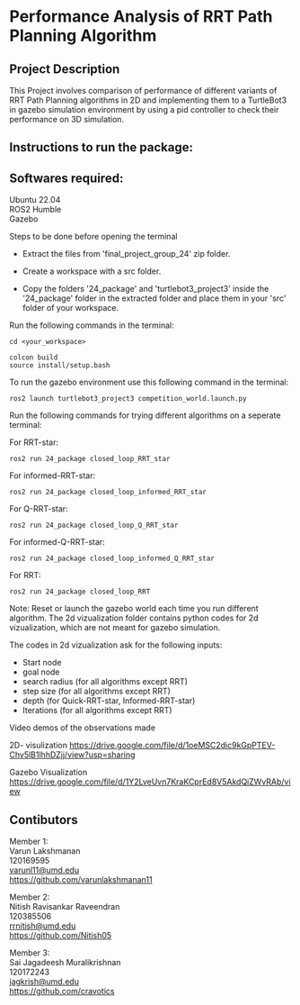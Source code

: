 # Performance Analysis of RRT Path Planning Algorithm

## Project Description

This Project involves comparison of performance of different variants of RRT Path Planning algorithms in 2D and implementing them to a TurtleBot3 in gazebo simulation environment by using a pid controller to check their performance on 3D simulation.

## Instructions to run the package:

## Softwares required:

Ubuntu 22.04\
ROS2 Humble\
Gazebo

Steps to be done before opening the terminal
- Extract the files from 'final_project_group_24' zip folder. 

- Create a workspace with a src folder.

- Copy the folders '24_package' and 'turtlebot3_project3' inside the '24_package' folder in the extracted folder and place them in your 'src' folder of your workspace.

Run the following commands in the terminal:

```
cd <your_workspace>

colcon build
source install/setup.bash
```

To run the gazebo environment use this following command in the terminal:

```
ros2 launch turtlebot3_project3 competition_world.launch.py
```
Run the following commands for trying different algorithms on a seperate terminal:

For RRT-star:
```
ros2 run 24_package closed_loop_RRT_star
```
For informed-RRT-star:
```
ros2 run 24_package closed_loop_informed_RRT_star
```
For Q-RRT-star:
```
ros2 run 24_package closed_loop_Q_RRT_star
```
For informed-Q-RRT-star:
```
ros2 run 24_package closed_loop_informed_Q_RRT_star
```
For RRT:
```
ros2 run 24_package closed_loop_RRT
```
Note:  Reset or launch the gazebo world each time you run different algorithm.
       The 2d vizualization folder contains python codes for 2d vizualization, which are not meant for gazebo simulation.

The codes in 2d vizualization ask for the following inputs:
- Start node
- goal node
- search radius (for all algorithms except RRT)
- step size (for all algorithms except RRT)
- depth (for Quick-RRT-star, Informed-RRT-star)
- Iterations (for all algorithms except RRT)

Video demos of the observations made

2D- visulization
https://drive.google.com/file/d/1oeMSC2dic9kGpPTEV-Chv5lB1lhhDZjj/view?usp=sharing

Gazebo Visualization
https://drive.google.com/file/d/1Y2LveUvn7KraKCprEd8V5AkdQiZWvRAb/view

## Contibutors

Member 1:\
Varun Lakshmanan\
120169595\
varunl11@umd.edu\
https://github.com/varunlakshmanan11

Member 2:\
Nitish Ravisankar Raveendran\
120385506\
rrnitish@umd.edu\
https://github.com/Nitish05

Member 3:\
Sai Jagadeesh Muralikrishnan\
120172243\
jagkrish@umd.edu\
https://github.com/cravotics
